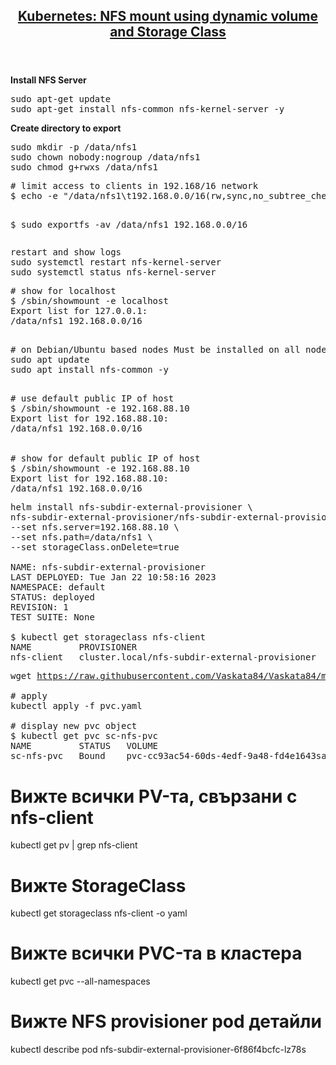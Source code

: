 <main>
    <article>
        <header>
            <h1 itemprop="headline"><a href="https://github.com/Vaskata84/Vaskata84/edit/master/pv-volume/" rel="bookmark" title="Kubernetes: NFS mount using dynamic volume and Storage Class">Kubernetes: NFS mount using dynamic volume and Storage Class</a></h1>
        </header>
    </article>
</main>

<p><strong>Install NFS Server&nbsp;</strong></p>
<pre>sudo apt-get update
sudo apt-get install nfs-common nfs-kernel-server -y</pre>
<p><strong>Create directory to export</strong></p>
<pre>sudo mkdir -p /data/nfs1
sudo chown nobody:nogroup /data/nfs1
sudo chmod g+rwxs /data/nfs1</pre>
<pre># limit access to clients in 192.168/16 network
$ echo -e &quot;/data/nfs1\t192.168.0.0/16(rw,sync,no_subtree_check,no_root_squash)&quot; | sudo tee -a /etc/exports

$ sudo exportfs -av 
/data/nfs1 192.168.0.0/16</pre>
<pre>restart and show logs
sudo systemctl restart nfs-kernel-server
sudo systemctl status nfs-kernel-server</pre>
<pre># show for localhost
$ /sbin/showmount -e localhost
Export list for 127.0.0.1:
/data/nfs1 192.168.0.0/16

</pre>
<pre># on Debian/Ubuntu based nodes Must be installed on all nodes and workers
sudo apt update
sudo apt install nfs-common -y

</pre>
<pre># use default public IP of host 
$ /sbin/showmount -e 192.168.88.10 
Export list for 192.168.88.10: 
/data/nfs1 192.168.0.0/16


# show for default public IP of host
$ /sbin/showmount -e 192.168.88.10
Export list for 192.168.88.10: 
/data/nfs1 192.168.0.0/16</pre>


<pre>helm install nfs-subdir-external-provisioner \
nfs-subdir-external-provisioner/nfs-subdir-external-provisioner \
--set nfs.server=192.168.88.10 \
--set nfs.path=/data/nfs1 \
--set storageClass.onDelete=true

NAME: nfs-subdir-external-provisioner
LAST DEPLOYED: Tue Jan 22 10:58:16 2023
NAMESPACE: default
STATUS: deployed
REVISION: 1
TEST SUITE: None

$ kubectl get storageclass nfs-client
NAME         PROVISIONER                                     RECLAIMPOLICY   VOLUMEBINDINGMODE   ALLOWVOLUMEEXPANSION   AGE
nfs-client   cluster.local/nfs-subdir-external-provisioner   Delete          Immediate           true                   10s</pre>

<pre>wget <a href="https://raw.githubusercontent.com/Vaskata84/Vaskata84/master/pv-volume/pvc.yaml">https://raw.githubusercontent.com/Vaskata84/Vaskata84/master/pv-volume/pvc.yaml</a>

# apply 
kubectl apply -f pvc.yaml

# display new pvc object 
$ kubectl get pvc sc-nfs-pvc
NAME         STATUS   VOLUME                                     CAPACITY   ACCESS MODES   STORAGECLASS   AGE
sc-nfs-pvc   Bound    pvc-cc93ac54-60ds-4edf-9a48-fd4e1643sawf   2Gi        RWO            nfs-client     15s</pre>


# Вижте всички PV-та, свързани с nfs-client
kubectl get pv | grep nfs-client

# Вижте StorageClass
kubectl get storageclass nfs-client -o yaml

# Вижте всички PVC-та в кластера
kubectl get pvc --all-namespaces

# Вижте NFS provisioner pod детайли
kubectl describe pod nfs-subdir-external-provisioner-6f86f4bcfc-lz78s
